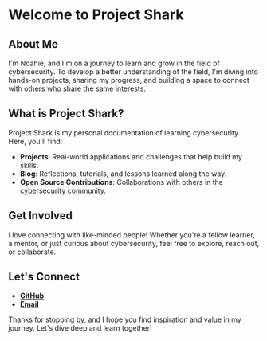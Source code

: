 # Welcome to Project Shark 

## About Me

I'm Noahie, and I'm on a journey to learn and grow in the field of cybersecurity. To develop a better understanding of the field, I'm diving into hands-on projects, sharing my progress, and building a space to connect with others who share the same interests.

## What is Project Shark?

Project Shark is my personal documentation of learning cybersecurity. Here, you'll find:

- **Projects**: Real-world applications and challenges that help build my skills.
- **Blog**: Reflections, tutorials, and lessons learned along the way.
- **Open Source Contributions**: Collaborations with others in the cybersecurity community.

## Get Involved

I love connecting with like-minded people! Whether you're a fellow learner, a mentor, or just curious about cybersecurity, feel free to explore, reach out, or collaborate.

## Let's Connect

- **[GitHub](https://github.com/noahie-valk)**  
- **[Email](mailto::noahie@fastmail.com)**   

Thanks for stopping by, and I hope you find inspiration and value in my journey. Let's dive deep and learn together!
